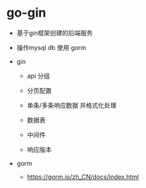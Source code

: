 #  go-gin

- 基于gin框架创建的后端服务

- 操作mysql db 使用 gorm

- gin 

  - api 分组
  - 分页配置
  - 单条/多条响应数据 并格式化处理
  - 数据表
  - 中间件

  - 响应版本

- gorm 
  - https://gorm.io/zh_CN/docs/index.html 